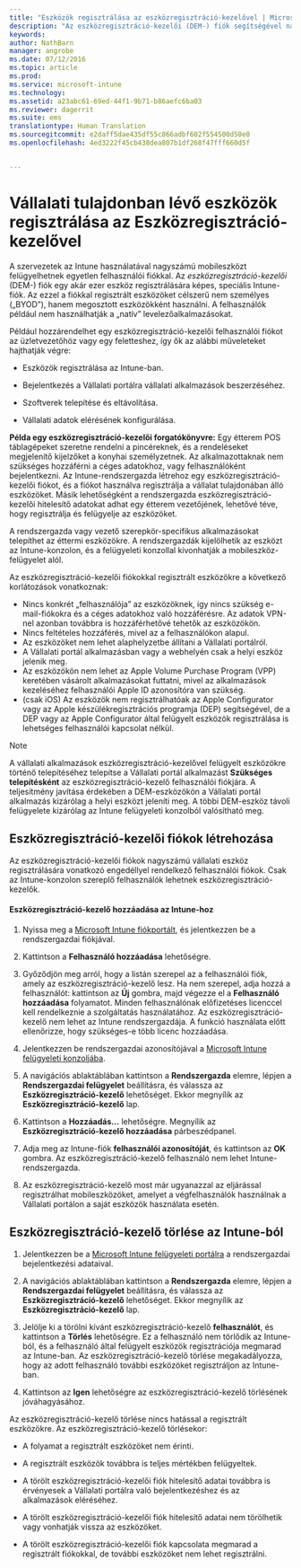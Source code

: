 ```yaml
---
title: "Eszközök regisztrálása az eszközregisztráció-kezelővel | Microsoft Intune"
description: "Az eszközregisztráció-kezelői (DEM-) fiók segítségével nagy számú megosztott, vállalati tulajdonban lévő, egy felhasználói fiókkal rendelkező mobileszköz kezelhető."
keywords: 
author: NathBarn
manager: angrobe
ms.date: 07/12/2016
ms.topic: article
ms.prod: 
ms.service: microsoft-intune
ms.technology: 
ms.assetid: a23abc61-69ed-44f1-9b71-b86aefc6ba03
ms.reviewer: dagerrit
ms.suite: ems
translationtype: Human Translation
ms.sourcegitcommit: e2daff5dae435df55c866adbf602f554500d50e0
ms.openlocfilehash: 4ed3222f45cb438dea807b1df268f47fff660d5f


---
```



# Vállalati tulajdonban lévő eszközök regisztrálása az Eszközregisztráció-kezelővel
A szervezetek az Intune használatával nagyszámú mobileszközt felügyelhetnek egyetlen felhasználói fiókkal. Az *eszközregisztráció-kezelői* (DEM-) fiók egy akár ezer eszköz regisztrálására képes, speciális Intune-fiók. Az ezzel a fiókkal regisztrált eszközöket célszerű nem személyes („BYOD”), hanem megosztott eszközökként használni. A felhasználók például nem használhatják a „natív” levelezőalkalmazásokat.

Például hozzárendelhet egy eszközregisztráció-kezelői felhasználói fiókot az üzletvezetőhöz vagy egy feletteshez, így ők az alábbi műveleteket hajthatják végre:

-   Eszközök regisztrálása az Intune-ban.

-   Bejelentkezés a Vállalati portálra vállalati alkalmazások beszerzéséhez.

-   Szoftverek telepítése és eltávolítása.

-   Vállalati adatok elérésének konfigurálása.


**Példa egy eszközregisztráció-kezelői forgatókönyvre:** Egy étterem POS táblagépeket szeretne rendelni a pincéreknek, és a rendeléseket megjelenítő kijelzőket a konyhai személyzetnek. Az alkalmazottaknak nem szükséges hozzáférni a céges adatokhoz, vagy felhasználóként bejelentkezni. Az Intune-rendszergazda létrehoz egy eszközregisztráció-kezelői fiókot, és a fiókot használva regisztrálja a vállalat tulajdonában álló eszközöket. Másik lehetőségként a rendszergazda eszközregisztráció-kezelői hitelesítő adatokat adhat egy étterem vezetőjének, lehetővé téve, hogy regisztrálja és felügyelje az eszközöket.

A rendszergazda vagy vezető szerepkör-specifikus alkalmazásokat telepíthet az éttermi eszközökre. A rendszergazdák kijelölhetik az eszközt az Intune-konzolon, és a felügyeleti konzollal kivonhatják a mobileszköz-felügyelet alól.

Az eszközregisztráció-kezelői fiókokkal regisztrált eszközökre a következő korlátozások vonatkoznak:
  - Nincs konkrét „felhasználója” az eszközöknek, így nincs szükség e-mail-fiókokra és a céges adatokhoz való hozzáférésre. Az adatok VPN-nel azonban továbbra is hozzáférhetővé tehetők az eszközökön.
  - Nincs feltételes hozzáférés, mivel az a felhasználókon alapul.
  - Az eszközöket nem lehet alaphelyzetbe állítani a Vállalati portálról.
  - A Vállalati portál alkalmazásban vagy a webhelyén csak a helyi eszköz jelenik meg.
  - Az eszközökön nem lehet az Apple Volume Purchase Program (VPP) keretében vásárolt alkalmazásokat futtatni, mivel az alkalmazások kezeléséhez felhasználói Apple ID azonosítóra van szükség.
  - (csak iOS) Az eszközök nem regisztrálhatóak az Apple Configurator vagy az Apple készülékregisztrációs programja (DEP) segítségével, de a DEP vagy az Apple Configurator által felügyelt eszközök regisztrálása is lehetséges felhasználói kapcsolat nélkül.

> [!NOTE]
> A vállalati alkalmazások eszközregisztráció-kezelővel felügyelt eszközökre történő telepítéséhez telepítse a Vállalati portál alkalmazást **Szükséges telepítésként** az eszközregisztráció-kezelő felhasználói fiókjára.
> A teljesítmény javítása érdekében a DEM-eszközökön a Vállalati portál alkalmazás kizárólag a helyi eszközt jeleníti meg. A többi DEM-eszköz távoli felügyelete kizárólag az Intune felügyeleti konzolból valósítható meg.

## Eszközregisztráció-kezelői fiókok létrehozása
Az eszközregisztráció-kezelői fiókok nagyszámú vállalati eszköz regisztrálására vonatkozó engedéllyel rendelkező felhasználói fiókok. Csak az Intune-konzolon szereplő felhasználók lehetnek eszközregisztráció-kezelők.

#### Eszközregisztráció-kezelő hozzáadása az Intune-hoz

1.  Nyissa meg a [Microsoft Intune fiókportált](http://go.microsoft.com/fwlink/?LinkId=698854), és jelentkezzen be a rendszergazdai fiókjával.

2.  Kattintson a **Felhasználó hozzáadása** lehetőségre.

3.  Győződjön meg arról, hogy a listán szerepel az a felhasználói fiók, amely az eszközregisztráció-kezelő lesz. Ha nem szerepel, adja hozzá a felhasználót: kattintson az **Új** gombra, majd végezze el a **Felhasználó hozzáadása** folyamatot. Minden felhasználónak előfizetéses licenccel kell rendelkeznie a szolgáltatás használatához. Az eszközregisztráció-kezelő nem lehet az Intune rendszergazdája. A funkció használata előtt ellenőrizze, hogy szükséges-e több licenc hozzáadása.

4.  Jelentkezzen be rendszergazdai azonosítójával a [Microsoft Intune felügyeleti konzoljába](http://manage.microsoft.com).

5.  A navigációs ablaktáblában kattintson a **Rendszergazda** elemre, lépjen a **Rendszergazdai felügyelet** beállításra, és válassza az **Eszközregisztráció-kezelő** lehetőséget. Ekkor megnyílik az **Eszközregisztráció-kezelő** lap.

6.  Kattintson a **Hozzáadás...** lehetőségre. Megnyílik az **Eszközregisztráció-kezelő hozzáadása** párbeszédpanel.

7.  Adja meg az Intune-fiók **felhasználói azonosítóját**, és kattintson az **OK** gombra. Az eszközregisztráció-kezelő felhasználó nem lehet Intune-rendszergazda.

8.  Az eszközregisztráció-kezelő most már ugyanazzal az eljárással regisztrálhat mobileszközöket, amelyet a végfelhasználók használnak a Vállalati portálon a saját eszközök használata esetén.

## Eszközregisztráció-kezelő törlése az Intune-ból

1.  Jelentkezzen be a [Microsoft Intune felügyeleti portálra](http://manage.microsoft.com) a rendszergazdai bejelentkezési adataival.

2.  A navigációs ablaktáblában kattintson a **Rendszergazda** elemre, lépjen a **Rendszergazdai felügyelet** beállításra, és válassza az **Eszközregisztráció-kezelő** lehetőséget. Ekkor megnyílik az **Eszközregisztráció-kezelő** lap.

3.  Jelölje ki a törölni kívánt eszközregisztráció-kezelő **felhasználót**, és kattintson a **Törlés** lehetőségre. Ez a felhasználó nem törlődik az Intune-ból, és a felhasználó által felügyelt eszközök regisztrációja megmarad az Intune-ban. Az eszközregisztráció-kezelő törlése megakadályozza, hogy az adott felhasználó további eszközöket regisztráljon az Intune-ban.

4.  Kattintson az **Igen** lehetőségre az eszközregisztráció-kezelő törlésének jóváhagyásához.

Az eszközregisztráció-kezelő törlése nincs hatással a regisztrált eszközökre. Az eszközregisztráció-kezelő törlésekor:

-   A folyamat a regisztrált eszközöket nem érinti.

-   A regisztrált eszközök továbbra is teljes mértékben felügyeltek.

-   A törölt eszközregisztráció-kezelői fiók hitelesítő adatai továbbra is érvényesek a Vállalati portálra való bejelentkezéshez és az alkalmazások eléréséhez.

-   A törölt eszközregisztráció-kezelői fiók hitelesítő adatai nem törölhetik vagy vonhatják vissza az eszközöket.

-   A törölt eszközregisztráció-kezelői fiók kapcsolata megmarad a regisztrált fiókokkal, de további eszközöket nem lehet regisztrálni.



<!--HONumber=Sep16_HO2-->


